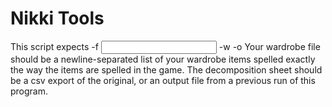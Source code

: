 # Nikki Tools

This script expects -f <input decomposition sheet filename> -w <wardrobe filename> -o <output filename>
Your wardrobe file should be a newline-separated list of your wardrobe items spelled
exactly the way the items are spelled in the game.
The decomposition sheet should be a csv export of the original, or an output file from
a previous run of this program.
